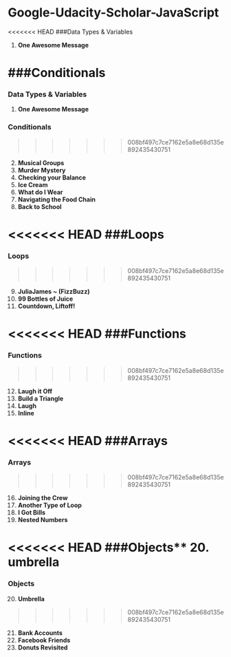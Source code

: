 # Google-Udacity-Scholar-JavaScript

<<<<<<< HEAD
###Data Types & Variables
1. **One Awesome Message**

###Conditionals
=======
### Data Types & Variables
1. **One Awesome Message**

### Conditionals
>>>>>>> 008bf497c7ce7162e5a8e68d135e892435430751
2. **Musical Groups**
3. **Murder Mystery**
4. **Checking your Balance**
5. **Ice Cream**
6. **What do I Wear**
7. **Navigating the Food Chain**
8. **Back to School**

<<<<<<< HEAD
###Loops
=======
### Loops
>>>>>>> 008bf497c7ce7162e5a8e68d135e892435430751
9. **JuliaJames ~ (FizzBuzz)**
10. **99 Bottles of Juice**
11. **Countdown, Liftoff!**

<<<<<<< HEAD
###Functions
=======
### Functions
>>>>>>> 008bf497c7ce7162e5a8e68d135e892435430751
12. **Laugh it Off**
13. **Build a Triangle**
14. **Laugh**
15. **Inline**

<<<<<<< HEAD
###Arrays
=======
### Arrays
>>>>>>> 008bf497c7ce7162e5a8e68d135e892435430751
16. **Joining the Crew**
17. **Another Type of Loop**
18. **I Got Bills**
19. **Nested Numbers**

<<<<<<< HEAD
###Objects**
20. **umbrella**
=======
### Objects
20. **Umbrella**
>>>>>>> 008bf497c7ce7162e5a8e68d135e892435430751
21. **Bank Accounts**
22. **Facebook Friends**
23. **Donuts Revisited**
